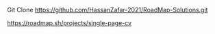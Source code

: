 Git Clone https://github.com/HassanZafar-2021/RoadMap-Solutions.git

 https://roadmap.sh/projects/single-page-cv
 
